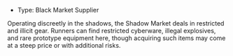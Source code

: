 - Type: Black Market Supplier

Operating discreetly in the shadows, the Shadow Market deals in restricted and illicit gear. Runners can find restricted cyberware, illegal explosives, and rare prototype equipment here, though acquiring such items may come at a steep price or with additional risks.